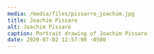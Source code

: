 ```yaml
---
media: /media/files/pissarro_joachim.jpg
title: Joachim Pissaro
alt: Joachim Pissaro
caption: Portrait drawing of Joachim Pissaro
date: 2020-07-02 12:57:00 -0500
---
```

